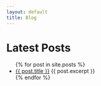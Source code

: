 ```yaml
---
layout: default
title: Blog
---
```

<div class="white-background">
  <h1>Latest Posts</h1>


  <ul>
    {% for post in site.posts %}
    <li>
      <a href="{{ post.url }}" class="white-background">{{ post.title }}</a>
      {{ post.excerpt }}
    </li>
    {% endfor %}
  </ul>
</div>